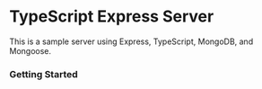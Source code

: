 # TypeScript Express Server           
This is a sample server using Express, TypeScript, MongoDB, and Mongoose.

### Getting Started


